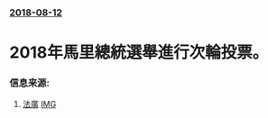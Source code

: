 ### [2018-08-12](/news/2018/08/12/index.md)

##### 
# 2018年馬里總統選舉進行次輪投票。 




### 信息来源:

1. [法廣](http://cn.rfi.fr/%E9%9D%9E%E6%B4%B2/20180812-%E9%A9%AC%E9%87%8C%E6%80%BB%E7%BB%9F%E9%80%89%E4%B8%BE%E4%BB%8A%E5%A4%A9%E4%BA%8C%E8%BD%AE%E6%8A%95%E7%A5%A8-%E5%AE%89%E5%85%A8%E6%8A%95%E7%A5%A8%E7%8E%87%E4%B8%8E%E9%80%8F%E6%98%8E%E6%88%90%E4%B8%BA%E9%80%89%E4%B8%BE%E6%88%90%E5%8A%9F%E5%85%B3%E9%94%AE) [IMG](http://scd.cn.rfi.fr/sites/chinese.filesrfi/imagecache/rfi_16x9_1024_578/sites/images.rfi.fr/files/aef_image/2018-08-11t191819z_1537041529_rc19bed9f0b0_rtrmadp_3_mali-election_0.jpg)
